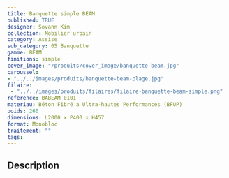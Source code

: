 ```yaml
---
title: Banquette simple BEAM 
published: TRUE
designer: Sovann Kim
collection: Mobilier urbain
category: Assise
sub_category: 05 Banquette
gamme: BEAM 
finitions: simple
cover_image: "/produits/cover_image/banquette-beam.jpg"
caroussel: 
- "../../images/produits/banquette-beam-plage.jpg"
filaire: 
 - "../../images/produits/filaires/filaire-banquette-beam-simple.png"
reference: BABEAM_0101
materiau: Béton Fibré à Ultra-hautes Performances (BFUP)
poids: 260
dimensions: L2000 x P400 x H457
format: Monobloc
traitement: ""
tags: 
---
```


## Description
